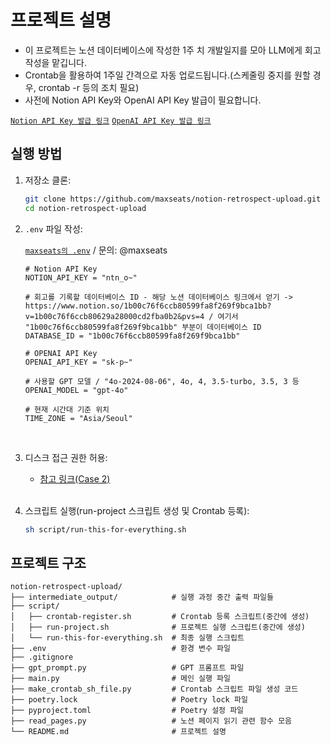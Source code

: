 # 프로젝트 설명

- 이 프로젝트는 노션 데이터베이스에 작성한 1주 치 개발일지를 모아 LLM에게 회고 작성을 맡깁니다.
- Crontab을 활용하여 1주일 간격으로 자동 업로드됩니다.(스케줄링 중지를 원할 경우, crontab -r 등의 조치 필요)
- 사전에 Notion API Key와 OpenAI API Key 발급이 필요합니다.

[`Notion API Key 발급 링크`](https://www.notion.so/my-integrations)
[`OpenAI API Key 발급 링크`](https://platform.openai.com/api-keys)


## 실행 방법

1. 저장소 클론:
    ```bash
    git clone https://github.com/maxseats/notion-retrospect-upload.git
    cd notion-retrospect-upload
    ```
2. `.env` 파일 작성:

    [`maxseats의 .env`](https://www.notion.so/1b20c76f6ccb8058bf97f75cbde32610?pvs=4) / 문의: @maxseats
    
    
    ```
    # Notion API Key
    NOTION_API_KEY = "ntn_o~"

    # 회고를 기록할 데이터베이스 ID - 해당 노션 데이터베이스 링크에서 얻기 -> https://www.notion.so/1b00c76f6ccb80599fa8f269f9bca1bb?v=1b00c76f6ccb80629a28000cd2fba0b2&pvs=4 / 여기서 "1b00c76f6ccb80599fa8f269f9bca1bb" 부분이 데이터베이스 ID
    DATABASE_ID = "1b00c76f6ccb80599fa8f269f9bca1bb"

    # OPENAI API Key
    OPENAI_API_KEY = "sk-p~"

    # 사용할 GPT 모델 / "4o-2024-08-06", 4o, 4, 3.5-turbo, 3.5, 3 등
    OPENAI_MODEL = "gpt-4o"

    # 현재 시간대 기준 위치
    TIME_ZONE = "Asia/Seoul"
    ```

    <br>


3. 디스크 접근 권한 허용:

    - [참고 링크(Case 2)](https://23log.tistory.com/171)

    <br>

    
4. 스크립트 실행(run-project 스크립트 생성 및 Crontab 등록):
    ```bash
    sh script/run-this-for-everything.sh
    ```

## 프로젝트 구조
```
notion-retrospect-upload/
├── intermediate_output/            # 실행 과정 중간 출력 파일들
├── script/
│   ├── crontab-register.sh         # Crontab 등록 스크립트(중간에 생성)
│   ├── run-project.sh              # 프로젝트 실행 스크립트(중간에 생성)
│   └── run-this-for-everything.sh  # 최종 실행 스크립트
├── .env                            # 환경 변수 파일
├── .gitignore
├── gpt_prompt.py                   # GPT 프롬프트 파일
├── main.py                         # 메인 실행 파일
├── make_crontab_sh_file.py         # Crontab 스크립트 파일 생성 코드
├── poetry.lock                     # Poetry lock 파일
├── pyproject.toml                  # Poetry 설정 파일
├── read_pages.py                   # 노션 페이지 읽기 관련 함수 모음
└── README.md                       # 프로젝트 설명
```


